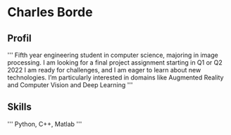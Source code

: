 # Charles Borde

## Profil
'''
Fifth year engineering student in computer science, majoring in image processing. 
I am looking for a final project assignment starting in Q1 or Q2 2022
I am ready for challenges, and I am eager to learn about new technologies. 
I’m particularly interested in domains like Augmented Reality and Computer Vision and Deep Learning
'''

## Skills

'''
Python, C++, Matlab
'''

<!--
**Charles-CPE/Charles-CPE** is a ✨ _special_ ✨ repository because its `README.md` (this file) appears on your GitHub profile.

Here are some ideas to get you started:

- 🔭 I’m currently working on ...
- 🌱 I’m currently learning ...
- 👯 I’m looking to collaborate on ...
- 🤔 I’m looking for help with ...
- 💬 Ask me about ...
- 📫 How to reach me: ...
- 😄 Pronouns: ...
- ⚡ Fun fact: ...
-->
